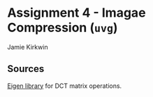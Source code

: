 # Assignment 4 - Imagae Compression (`uvg`)
Jamie Kirkwin

## Sources

[Eigen library](http://eigen.tuxfamily.org/index.php?title=Main_Page) for DCT matrix operations.

